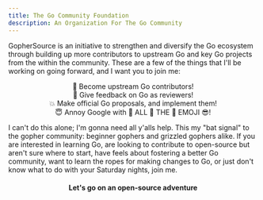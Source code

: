 ```yaml
---
title: The Go Community Foundation
description: An Organization For The Go Community
---
```


GopherSource is an initiative to strengthen and diversify the Go ecosystem through
building up more contributors to upstream Go and key Go projects from the within the community.
These are a few of the things that I'll be working on going forward, and I want
you to join me:

<center>
💪 Become upstream Go contributors!<br/>
🙌 Give feedback on Go as reviewers!<br/>
💥 Make official Go proposals, and implement them!<br/>
😇 Annoy Google with 💖 ALL 🦄 THE 🌈 EMOJI 😎!
</center>

I can't do this alone; I'm gonna need all y'alls help. This my "bat signal"
to the gopher community: beginner gophers
and grizzled gophers alike. If you are interested in learning Go, are looking to
contribute to open-source but aren't sure where to start, have feels about fostering
a better Go community, want to learn the ropes for making changes to Go, or just
don't know what to do with your Saturday nights, join me.

<center><h4>Let's go on an open-source adventure</h4></center>
